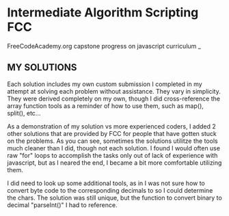 # Intermediate Algorithm Scripting FCC
 FreeCodeAcademy.org capstone progress on javascript curriculum
_

## MY SOLUTIONS


Each solution includes my own custom submission I completed in my attempt at solving each problem without assistance. They vary in simplicity. They were derived completely on my own, though I did cross-reference the array function tools as a reminder of how to use them, such as map(), split(), etc...

As a demonstration of my solution vs more experienced coders, I added 2 other solutions that are provided by FCC for people that have gotten stuck on the problems. As you can see, sometimes the solutions utilitze the tools much cleaner than I did, though not each solution. I found I would often use raw "for" loops to accomplish the tasks only out of lack of experience with javascript, but as I neared the end, I became a bit more comfortable utilizing them.

I did need to look up some additional tools, as in I was not sure how to convert byte code to the corresponding decimals to so I could determine the chars. The solution was still unique, but the function to convert binary to decimal "parseInt()" I had to reference.